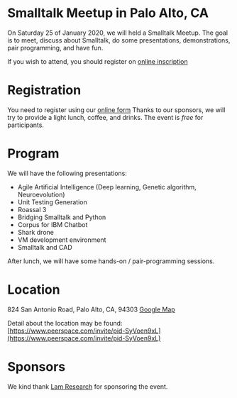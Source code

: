 
# Smalltalk Meetup in Palo Alto, CA

On Saturday 25 of January 2020, we will held a Smalltalk Meetup. The goal is to meet, discuss about Smalltalk, do some presentations, demonstrations, pair programming, and have fun.

If you wish to attend, you should register on [online inscription](https://www.peerspace.com/invite/pid-SyVoen9xL)

# Registration

You need to register using our [online form](https://forms.gle/PJkQJNVLV95ACy8DA)
Thanks to our sponsors, we will try to provide a light lunch, coffee, and drinks.
The event is _free_ for participants.

# Program

We will have the following presentations:

- Agile Artificial Intelligence (Deep learning, Genetic algorithm, Neuroevolution)
- Unit Testing Generation 
- Roassal 3
- Bridging Smalltalk and Python
- Corpus for IBM Chatbot
- Shark drone
- VM development environment
- Smalltalk and CAD

After lunch, we will have some hands-on / pair-programming sessions.

# Location 

824 San Antonio Road,
Palo Alto, CA, 94303
[Google Map](https://www.google.com/maps?daddr=824+San+Antonio+Road,+Palo+Alto,+CA+94303)

Detail about the location may be found: [https://www.peerspace.com/invite/pid-SyVoen9xL](https://www.peerspace.com/invite/pid-SyVoen9xL)

# Sponsors

We kind thank [Lam Research](https://www.lamresearch.com) for sponsoring the event.


